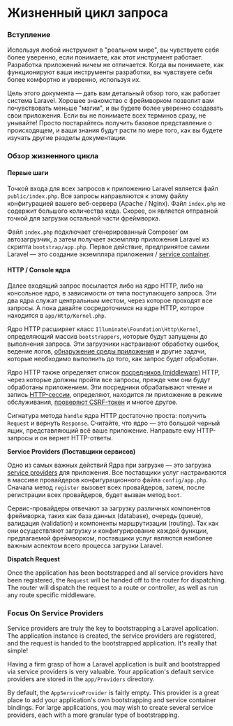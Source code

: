 # Жизненный цикл запроса

### Вступление

Используя любой инструмент в "реальном мире", вы чувствуете себя более уверенно, если понимаете, как этот инструмент работает. Разработка приложений ничем не отличается. Когда вы понимаете, как функционируют ваши инструменты разработки, вы чувствуете себя более комфортно и уверенно, используя их.

Цель этого документа — дать вам детальный обзор того, как работает система Laravel. Хорошее знакомство с фреймворком позволит вам почувствовать меньше "магии", и вы будете более уверенно создавать свои приложения. Если вы не понимаете всех терминов сразу, не унывайте! Просто постарайтесь получить базовое представление о происходящем, и ваши знания будут расти по мере того, как вы будете изучать другие разделы документации.

### Обзор жизненного цикла

#### Первые шаги

Точкой входа для всех запросов к приложению Laravel является файл `public/index.php`. Все запросы направляются к этому файлу конфигурацией вашего веб-сервера \(Apache / Nginx\). Файл `index.php` не содержит большого количества кода. Скорее, он является отправной точкой для загрузки остальной части фреймворка.

Файл `index.php` подключает сгенерированный Composer\`ом автозагрузчик, а затем получает экземпляр приложения Laravel из скрипта `bootstrap/app.php`. Первое действие, предпринятое самим Laravel — это создание экземпляра приложения / [service container](service-container.md).

#### HTTP / Console ядра

Далее входящий запрос посылается либо на ядро HTTP, либо на консольное ядро, в зависимости от типа поступающего запроса. Эти два ядра служат центральным местом, через которое проходят все запросы. А пока давайте сосредоточимся на ядре HTTP, которое находится в `app/Http/Kernel.php`.

Ядро HTTP расширяет класс `Illuminate\Foundation\Http\Kernel`, определяющий массив `bootstrappers`, которые будут запущены до выполнения запроса. Эти загрузчики настраивают обработку ошибок, ведение логов, [обнаружение среды приложения](../getting-started/configuration.md#environment-configuration) и другие задачи, которые необходимо выполнить до того, как запрос будет обработан.

Ядро HTTP также определяет список [посредников \(middleware\)](../the-basics/middleware.md) HTTP, через которые должны пройти все запросы, прежде чем они будут обработаны приложением. Эти посредники обрабатывают чтение и запись [HTTP-сессии](../the-basics/session.md), определяют, находится ли приложение в режиме обслуживания, [проверяют CSRF-токен](../the-basics/csrf-protection.md) и многое другое.

Сигнатура метода `handle` ядра HTTP достаточно проста: получить `Request` и вернуть `Response`. Считайте, что ядро — это большой черный ящик, представляющий всё ваше приложение. Направьте ему HTTP-запросы и он вернет HTTP-ответы.

**Service Providers \(Поставщики сервисов\)**

Одно из самых важных действий Ядра при загрузке — это загрузка [service providers](service-providers.md) для приложения. Все поставщики услуг настраиваются в массиве провайдеров конфигурационного файла `config/app.php`. Сначала метод `register` вызовет всех провайдеров, затем, после регистрации всех провайдеров, будет вызван метод `boot`.

Сервис-провайдеры отвечают за загрузку различных компонентов фреймворка, таких как база данных \(database\), очередь \(queue\), валидация \(validation\) и компоненты маршрутизации \(routing\). Так как они осуществляют загрузку и конфигурирование каждой функции, предлагаемой фреймворком, поставщики услуг являются наиболее важным аспектом всего процесса загрузки Laravel.

**Dispatch Request**

Once the application has been bootstrapped and all service providers have been registered, the `Request` will be handed off to the router for dispatching. The router will dispatch the request to a route or controller, as well as run any route specific middleware.

### Focus On Service Providers <a id="focus-on-service-providers"></a>

Service providers are truly the key to bootstrapping a Laravel application. The application instance is created, the service providers are registered, and the request is handed to the bootstrapped application. It's really that simple!

Having a firm grasp of how a Laravel application is built and bootstrapped via service providers is very valuable. Your application's default service providers are stored in the `app/Providers` directory.

By default, the `AppServiceProvider` is fairly empty. This provider is a great place to add your application's own bootstrapping and service container bindings. For large applications, you may wish to create several service providers, each with a more granular type of bootstrapping.

